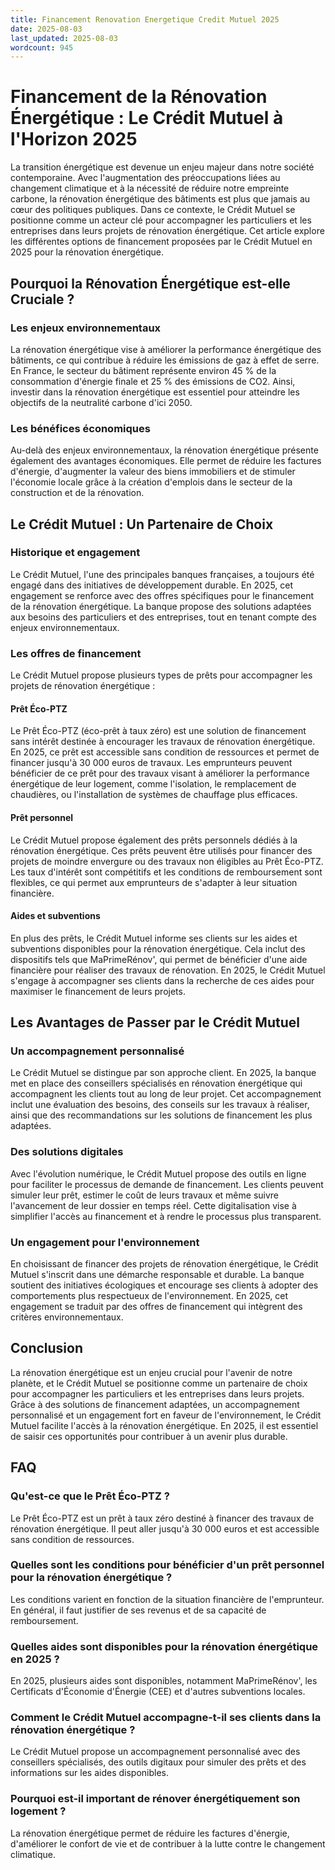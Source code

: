 ```yaml
---
title: Financement Renovation Energetique Credit Mutuel 2025
date: 2025-08-03
last_updated: 2025-08-03
wordcount: 945
---
```


# Financement de la Rénovation Énergétique : Le Crédit Mutuel à l'Horizon 2025

La transition énergétique est devenue un enjeu majeur dans notre société contemporaine. Avec l'augmentation des préoccupations liées au changement climatique et à la nécessité de réduire notre empreinte carbone, la rénovation énergétique des bâtiments est plus que jamais au cœur des politiques publiques. Dans ce contexte, le Crédit Mutuel se positionne comme un acteur clé pour accompagner les particuliers et les entreprises dans leurs projets de rénovation énergétique. Cet article explore les différentes options de financement proposées par le Crédit Mutuel en 2025 pour la rénovation énergétique.

## Pourquoi la Rénovation Énergétique est-elle Cruciale ?

### Les enjeux environnementaux

La rénovation énergétique vise à améliorer la performance énergétique des bâtiments, ce qui contribue à réduire les émissions de gaz à effet de serre. En France, le secteur du bâtiment représente environ 45 % de la consommation d'énergie finale et 25 % des émissions de CO2. Ainsi, investir dans la rénovation énergétique est essentiel pour atteindre les objectifs de la neutralité carbone d'ici 2050.

### Les bénéfices économiques

Au-delà des enjeux environnementaux, la rénovation énergétique présente également des avantages économiques. Elle permet de réduire les factures d'énergie, d'augmenter la valeur des biens immobiliers et de stimuler l'économie locale grâce à la création d'emplois dans le secteur de la construction et de la rénovation.

## Le Crédit Mutuel : Un Partenaire de Choix

### Historique et engagement

Le Crédit Mutuel, l'une des principales banques françaises, a toujours été engagé dans des initiatives de développement durable. En 2025, cet engagement se renforce avec des offres spécifiques pour le financement de la rénovation énergétique. La banque propose des solutions adaptées aux besoins des particuliers et des entreprises, tout en tenant compte des enjeux environnementaux.

### Les offres de financement

Le Crédit Mutuel propose plusieurs types de prêts pour accompagner les projets de rénovation énergétique :

#### Prêt Éco-PTZ

Le Prêt Éco-PTZ (éco-prêt à taux zéro) est une solution de financement sans intérêt destinée à encourager les travaux de rénovation énergétique. En 2025, ce prêt est accessible sans condition de ressources et permet de financer jusqu'à 30 000 euros de travaux. Les emprunteurs peuvent bénéficier de ce prêt pour des travaux visant à améliorer la performance énergétique de leur logement, comme l'isolation, le remplacement de chaudières, ou l'installation de systèmes de chauffage plus efficaces.

#### Prêt personnel

Le Crédit Mutuel propose également des prêts personnels dédiés à la rénovation énergétique. Ces prêts peuvent être utilisés pour financer des projets de moindre envergure ou des travaux non éligibles au Prêt Éco-PTZ. Les taux d'intérêt sont compétitifs et les conditions de remboursement sont flexibles, ce qui permet aux emprunteurs de s'adapter à leur situation financière.

#### Aides et subventions

En plus des prêts, le Crédit Mutuel informe ses clients sur les aides et subventions disponibles pour la rénovation énergétique. Cela inclut des dispositifs tels que MaPrimeRénov', qui permet de bénéficier d'une aide financière pour réaliser des travaux de rénovation. En 2025, le Crédit Mutuel s'engage à accompagner ses clients dans la recherche de ces aides pour maximiser le financement de leurs projets.

## Les Avantages de Passer par le Crédit Mutuel

### Un accompagnement personnalisé

Le Crédit Mutuel se distingue par son approche client. En 2025, la banque met en place des conseillers spécialisés en rénovation énergétique qui accompagnent les clients tout au long de leur projet. Cet accompagnement inclut une évaluation des besoins, des conseils sur les travaux à réaliser, ainsi que des recommandations sur les solutions de financement les plus adaptées.

### Des solutions digitales

Avec l'évolution numérique, le Crédit Mutuel propose des outils en ligne pour faciliter le processus de demande de financement. Les clients peuvent simuler leur prêt, estimer le coût de leurs travaux et même suivre l'avancement de leur dossier en temps réel. Cette digitalisation vise à simplifier l'accès au financement et à rendre le processus plus transparent.

### Un engagement pour l'environnement

En choisissant de financer des projets de rénovation énergétique, le Crédit Mutuel s'inscrit dans une démarche responsable et durable. La banque soutient des initiatives écologiques et encourage ses clients à adopter des comportements plus respectueux de l'environnement. En 2025, cet engagement se traduit par des offres de financement qui intègrent des critères environnementaux.

## Conclusion

La rénovation énergétique est un enjeu crucial pour l'avenir de notre planète, et le Crédit Mutuel se positionne comme un partenaire de choix pour accompagner les particuliers et les entreprises dans leurs projets. Grâce à des solutions de financement adaptées, un accompagnement personnalisé et un engagement fort en faveur de l'environnement, le Crédit Mutuel facilite l'accès à la rénovation énergétique. En 2025, il est essentiel de saisir ces opportunités pour contribuer à un avenir plus durable.

## FAQ

### Qu'est-ce que le Prêt Éco-PTZ ?

Le Prêt Éco-PTZ est un prêt à taux zéro destiné à financer des travaux de rénovation énergétique. Il peut aller jusqu'à 30 000 euros et est accessible sans condition de ressources.

### Quelles sont les conditions pour bénéficier d'un prêt personnel pour la rénovation énergétique ?

Les conditions varient en fonction de la situation financière de l'emprunteur. En général, il faut justifier de ses revenus et de sa capacité de remboursement.

### Quelles aides sont disponibles pour la rénovation énergétique en 2025 ?

En 2025, plusieurs aides sont disponibles, notamment MaPrimeRénov', les Certificats d'Économie d'Énergie (CEE) et d'autres subventions locales.

### Comment le Crédit Mutuel accompagne-t-il ses clients dans la rénovation énergétique ?

Le Crédit Mutuel propose un accompagnement personnalisé avec des conseillers spécialisés, des outils digitaux pour simuler des prêts et des informations sur les aides disponibles.

### Pourquoi est-il important de rénover énergétiquement son logement ?

La rénovation énergétique permet de réduire les factures d'énergie, d'améliorer le confort de vie et de contribuer à la lutte contre le changement climatique.